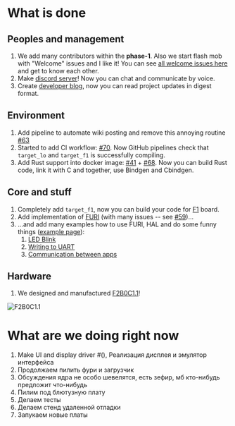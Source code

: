 # What is done

## Peoples and management

1. We add many contributors within the **phase-1**. Also we start flash mob with "Welcome" issues and I like it! You can see [all welcome issues here](https://github.com/Flipper-Zero/flipperzero-firmware-community/issues?q=is%3Aissue+label%3Awelcome+) and get to know each other.
2. Make [discord server](https://flipperzero.one/discord)! Now you can chat and communicate by voice.
3. Create [developer blog](https://github.com/Flipper-Zero/flipperzero-firmware-community/wiki/Developer-blog), now you can read project updates in digest format.

## Environment

1. Add pipeline to automate wiki posting and remove this annoying routine [#63](https://github.com/Flipper-Zero/flipperzero-firmware-community/pull/63)
2. Started to add CI workflow:  [#70](https://github.com/Flipper-Zero/flipperzero-firmware-community/pull/70). Now GitHub pipelines check that `target_lo` and `target_f1` is successfully compiling.
3. Add Rust support into docker image: [#41](https://github.com/Flipper-Zero/flipperzero-firmware-community/pull/41) + [#68](https://github.com/Flipper-Zero/flipperzero-firmware-community/pull/68). Now you can build Rust code, link it with C and together, use Bindgen and Cbindgen.

## Core and stuff

1. Completely add `target_f1`, now you can build your code for [F1](https://github.com/Flipper-Zero/flipperzero-firmware-community/wiki/Hardware-version-F1B1C0.0) board.
2. Add implementation of [FURI](https://github.com/Flipper-Zero/flipperzero-firmware-community/wiki/FURI) (with many issues -- see [#59](https://github.com/Flipper-Zero/flipperzero-firmware-community/issues/59))...
3. ...and add many examples how to use FURI, HAL and do some funny things ([example page](https://github.com/Flipper-Zero/flipperzero-firmware-community/wiki/Application-examples)):
	1. [LED Blink](https://github.com/Flipper-Zero/flipperzero-firmware-community/wiki/Blink-app)
	2. [Writing to UART](https://github.com/Flipper-Zero/flipperzero-firmware-community/wiki/UART-write)
	3. [Communication between apps](https://github.com/Flipper-Zero/flipperzero-firmware-community/wiki/IPC-example)

## Hardware

1. We designed and manufactured  [F2B0C1.1](https://github.com/Flipper-Zero/flipperzero-firmware-community/wiki/Hardware-version-F2B0C1.1)!

![F2B0C1.1](F2B0C1.1.jpg)

# What are we doing right now

1. Make UI and display driver #(), Реализация дисплея и эмулятор интерфейса
2. Продолжаем пилить фури и загрузчик
3. Обсуждения ядра не особо шевелятся, есть зефир, мб кто-нибудь предложит что-нибудь
4. Пилим под блютузную плату
5. Делаем тесты
6. Делаем стенд удаленной отладки
7. Запукаем новые платы

